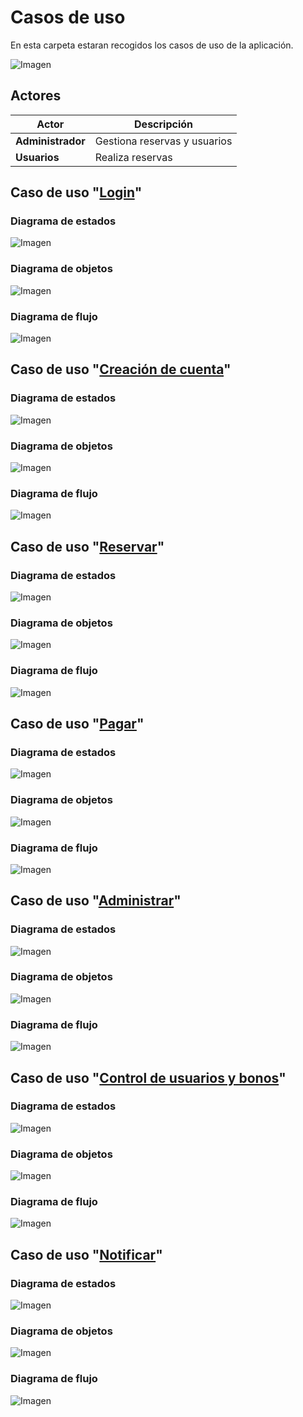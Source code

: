 # Casos de uso
En esta carpeta estaran recogidos los casos de uso de la aplicación.

![Imagen](CasoDeUsoSVG.svg)

## Actores
| Actor                 | Descripción                                    |
| --------------------- | ---------------------------------------------- |
| **Administrador**     | Gestiona reservas y usuarios         |
| **Usuarios**          | Realiza reservas               |

## Caso de uso "[Login](Procesos/CduLogin)"

### Diagrama de estados
![Imagen](Procesos/CduLogin/DiagramaDeEstados.svg)

### Diagrama de objetos
![Imagen](Procesos/CduLogin/DiagramaDeObjetos.svg)

### Diagrama de flujo
![Imagen](Procesos/CduLogin/DiagramaDeFlujo.svg)


## Caso de uso "[Creación de cuenta](Procesos/CduCreacionDeCuenta)"

### Diagrama de estados
![Imagen](Procesos/CduCreacionDeCuenta/DiagramaDeEstados.svg)

### Diagrama de objetos
![Imagen](Procesos/CduCreacionDeCuenta/DiagramaDeObjetos.svg)

### Diagrama de flujo
![Imagen](Procesos/CduCreacionDeCuenta/DiagramaDeFlujo.svg)


## Caso de uso "[Reservar](Procesos/CduReservar)"

### Diagrama de estados
![Imagen](Procesos/CduReservar/diagramaDeEstados.svg)

### Diagrama de objetos
![Imagen](Procesos/CduReservar/diagramaDeObjetos.svg)

### Diagrama de flujo
![Imagen](Procesos/CduReservar/diagramaDeFlujo.svg)


## Caso de uso "[Pagar](Procesos/CduPagar)"

### Diagrama de estados
![Imagen](Procesos/CduPagar/DiagramaDeEstados.svg)

### Diagrama de objetos
![Imagen](Procesos/CduPagar/DiagramaDeObjetos.svg)

### Diagrama de flujo
![Imagen](Procesos/CduPagar/DiagramaDeFlujo.svg)


## Caso de uso "[Administrar](Procesos/CduAdministrar)"

### Diagrama de estados
![Imagen](Procesos/CduAdministrar/DiagramaDeEstados.svg)

### Diagrama de objetos
![Imagen](Procesos/CduAdministrar/DiagramaDeObjetos.svg)

### Diagrama de flujo
![Imagen](Procesos/CduAdministrar/DiagramaDeFlujo.svg)


## Caso de uso "[Control de usuarios y bonos](Procesos/CduGestionar)"

### Diagrama de estados
![Imagen](Procesos/CduGestionar/DiagramaDeEstados.svg)

### Diagrama de objetos
![Imagen](Procesos/CduGestionar/DiagramaDeObjetos.svg)

### Diagrama de flujo
![Imagen](Procesos/CduGestionar/DiagramaDeFlujo.svg)


## Caso de uso "[Notificar](Procesos/CduNotificar)"

### Diagrama de estados
![Imagen](Procesos/CduNotificar/diagramaDeEstados.svg)

### Diagrama de objetos
![Imagen](Procesos/CduNotificar/diagramaDeObjetos.svg)

### Diagrama de flujo
![Imagen](Procesos/CduNotificar/diagramaDeFlujo.svg)

